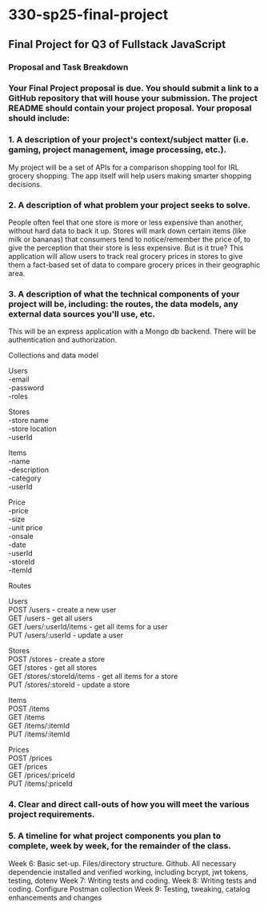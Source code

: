 # 330-sp25-final-project

## Final Project for Q3 of Fullstack JavaScript

### Proposal and Task Breakdown
### Your Final Project proposal is due. You should submit a link to a GitHub repository that will house your submission. The project README should contain your project proposal. Your proposal should include:

### 1. A description of your project's context/subject matter (i.e. gaming, project management, image processing, etc.).
My project will be a set of APIs for a comparison shopping tool for IRL grocery shopping. The app itself will help users making smarter shopping decisions.

### 2. A description of what problem your project seeks to solve.
People often feel that one store is more or less expensive than another, without hard data to back it up. Stores will  mark down certain items (like milk or bananas) that consumers tend to notice/remember the price of, to give the perception that their store is less expensive. But is it true? This application will allow users to track real grocery prices in stores to give them a fact-based set of data to compare grocery prices in their geographic area.

### 3. A description of what the technical components of your project will be, including: the routes, the data models, any external data sources you'll use, etc.

This will be an express application with a Mongo db backend. There will be authentication and authorization.

Collections and data model

Users  
-email  
-password  
-roles  

Stores  
-store name  
-store location  
-userId  

Items  
-name  
-description  
-category  
-userId  

Price  
-price  
-size  
-unit price  
-onsale  
-date  
-userId  
-storeId  
-itemId  

Routes  

Users  
POST /users - create a new user  
GET /users - get all users  
GET /uers/:userId/items - get all items for a user  
PUT /users/:userId - update a user  

Stores  
POST /stores - create a store  
GET /stores - get all stores  
GET /stores/:storeId/items - get all items for a store  
PUT /stores/:storeId - update a store  

Items  
POST /items  
GET /items  
GET /items/:itemId  
PUT /items/:itemId  

Prices  
POST /prices  
GET /prices  
GET /prices/:priceId  
PUT /items/:priceId  


### 4. Clear and direct call-outs of how you will meet the various project requirements.



### 5. A timeline for what project components you plan to complete, week by week, for the remainder of the class. 

Week 6:
Basic set-up. Files/directory structure. Github. All necessary dependencie installed and verified working, including bcrypt, jwt tokens, testing, dotenv
Week 7:
Writing tests and coding.
Week 8:
Writing tests and coding. Configure Postman collection
Week 9:
Testing, tweaking, catalog enhancements and changes
